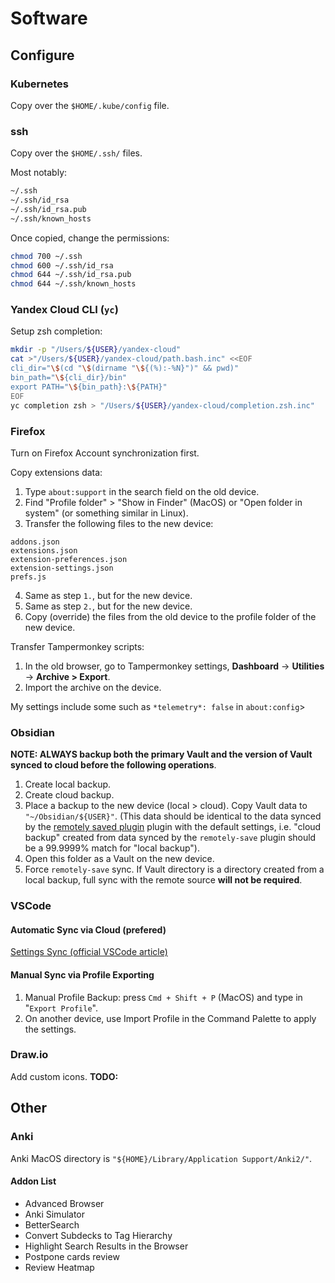 # Software

## Configure

### Kubernetes

Copy over the `$HOME/.kube/config` file.

### ssh

Copy over the `$HOME/.ssh/` files.

Most notably:
```bash
~/.ssh
~/.ssh/id_rsa
~/.ssh/id_rsa.pub
~/.ssh/known_hosts
```

Once copied, change the permissions:
```bash
chmod 700 ~/.ssh
chmod 600 ~/.ssh/id_rsa
chmod 644 ~/.ssh/id_rsa.pub
chmod 644 ~/.ssh/known_hosts
```

### Yandex Cloud CLI (`yc`)

Setup zsh completion:
```bash
mkdir -p "/Users/${USER}/yandex-cloud"
cat >"/Users/${USER}/yandex-cloud/path.bash.inc" <<EOF
cli_dir="\$(cd "\$(dirname "\${(%):-%N}")" && pwd)"
bin_path="\${cli_dir}/bin"
export PATH="\${bin_path}:\${PATH}"
EOF
yc completion zsh > "/Users/${USER}/yandex-cloud/completion.zsh.inc"
```

### Firefox

Turn on Firefox Account synchronization first.

Copy extensions data:
1. Type `about:support` in the search field on the old device.
2. Find "Profile folder" > "Show in Finder" (MacOS) or "Open folder in system" (or something similar in Linux).
3. Transfer the following files to the new device:
```
addons.json
extensions.json
extension-preferences.json
extension-settings.json
prefs.js
```
4. Same as step `1.`, but for the new device.
5. Same as step `2.`, but for the new device.
6. Copy (override) the files from the old device to the profile folder of the new device.

Transfer Tampermonkey scripts:
1. In the old browser, go to Tampermonkey settings, **Dashboard** -> **Utilities** -> **Archive > Export**.
2. Import the archive on the device.

My settings include some such as `*telemetry*: false` in `about:config`>

### Obsidian

**NOTE: ALWAYS backup both the primary Vault and the version of Vault synced to cloud before the following operations**.

1. Create local backup.
2. Create cloud backup.
3. Place a backup to the new device (local > cloud). Copy Vault data to `"~/Obsidian/${USER}"`. (This data should be identical to the data synced by the [remotely saved plugin](https://github.com/remotely-save/remotely-save) plugin with the default settings, i.e. "cloud backup" created from data synced by the `remotely-save` plugin should be a 99.9999% match for "local backup").
4. Open this folder as a Vault on the new device.
5. Force `remotely-save` sync. If Vault directory is a directory created from a local backup, full sync with the remote source **will not be required**.

### VSCode

#### Automatic Sync via Cloud (prefered)

[Settings Sync (official VSCode article)](https://code.visualstudio.com/docs/editor/settings-sync) 

#### Manual Sync via Profile Exporting

1. Manual Profile Backup: press `Cmd + Shift + P` (MacOS) and type in "`Export Profile`".
1. On another device, use Import Profile in the Command Palette to apply the settings.

### Draw.io

Add custom icons.
**TODO:**


## Other

### Anki

Anki MacOS directory is `"${HOME}/Library/Application Support/Anki2/"`.

#### Addon List
- Advanced Browser
- Anki Simulator
- BetterSearch
- Convert Subdecks to Tag Hierarchy
- Highlight Search Results in the Browser
- Postpone cards review
- Review Heatmap

